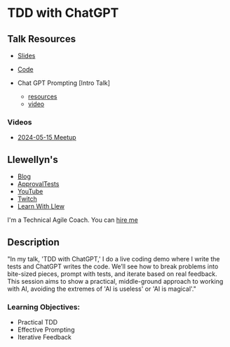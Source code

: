 # TDD with ChatGPT 
## Talk Resources

* [Slides](https://github.com/LearnWithLlew/TddWithChatGPT/blob/main/slides/TDD_with_ChatGPT.pptx)
* [Code](https://github.com/LearnWithLlew/TddWithChatGPT/)

* Chat GPT Prompting [Intro Talk]
    * [resources](https://github.com/isidore/Talks/blob/master/ChatGPTPrompting.md)
    * [video](https://www.youtube.com/live/O18bqBlD1Rw?si=0t_uGtfDdckZIiKE&t=925)


### Videos
* [2024-05-15 Meetup](https://www.youtube.com/watch?v=exD6CGWn-FQ)



## Llewellyn's<!-- include: llewellyn.md -->

* [Blog](https://llewellynfalco.blogspot.com/)
* [ApprovalTests](https://github.com/approvals/)
* [YouTube](https://www.youtube.com/user/isidoreus/videos)
* [Twitch](https://www.twitch.tv/llewellynfalco)
* [Learn With Llew](https://github.com/LearnWithLlew)

I'm a Technical Agile Coach. You can [hire me](http://llewellynfalco.blogspot.com/p/hire-me.html)
<!-- endInclude -->


## Description
"In my talk, 'TDD with ChatGPT,' I do a live coding demo where I write the tests and ChatGPT writes the code. We’ll see how to break problems into bite-sized pieces, prompt with tests, and iterate based on real feedback. This session aims to show a practical, middle-ground approach to working with AI, avoiding the extremes of 'AI is useless' or 'AI is magical'."

### Learning Objectives:
* Practical TDD
* Effective Prompting
* Iterative Feedback
